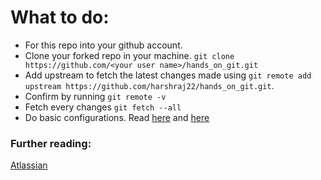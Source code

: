 # What to do:
 * For this repo into your github account.
 * Clone your forked repo in your machine. ```git clone https://github.com/<your user name>/hands_on_git.git ```
 * Add upstream to fetch the latest changes made using ``` git remote add upstream https://github.com/harshraj22/hands_on_git.git ```.
 * Confirm by running ```git remote -v```
 * Fetch every changes ``` git fetch --all ```
 * Do basic configurations. Read [here](https://git-scm.com/book/en/v2/Customizing-Git-Git-Configuration) and [here](https://www.atlassian.com/git/tutorials/setting-up-a-repository/git-config)

### Further reading:
   [Atlassian](https://www.atlassian.com/git/tutorials/setting-up-a-repository)